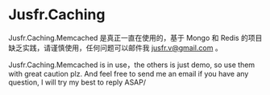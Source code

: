 # Jusfr.Caching

Jusfr.Caching.Memcached 是真正一直在使用的，基于 Mongo 和 Redis 的项目缺乏实践，请谨慎使用，任何问题可以邮件我 jusfr.v@gmail.com 。

Jusfr.Caching.Memcached is in use，the others is just demo, so use them with great caution plz. And feel free to send me an email if you have any question, I will try my best to reply ASAP/
